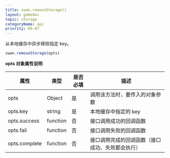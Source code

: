```yaml
---
title: swan.removeStorage()
layout: gamedoc
topic: storage
categoryName: api
priority: 05-07
---
```


从本地缓存中异步移除指定 key。

```js
swan.removeStorage(opts)
```

**opts 对象属性说明**

|属性|类型|是否必填|描述|
|-|-|-|-|
|opts|Object|是|调用该方法时，要传入的对象参数|
|opts.key|string|是|本地缓存中指定的 key|
|opts.success|function|否|接口调用成功的回调函数|
|opts.fail|function|否|接口调用失败的回调函数|
|opts.complete|function|否|接口调用完成的回调函数（接口成功、失败都会执行）|
